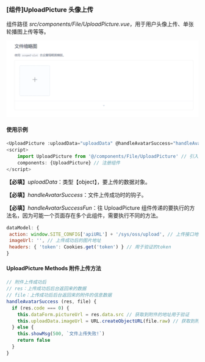 ### [组件]UploadPicture 头像上传

组件路径 <em>src/components/File/UploadPicture.vue</em>，用于用户头像上传、单张轮播图上传等等。

![UploadPicture 附件上传](../../img/eg-uploadPicture.jpg ' UploadPicture 附件上传')

#### 使用示例

```javascript
<UploadPicture :uploadData="uploadData" @handleAvatarSuccess="handleAvatarSuccess" handleAvatarSuccessFun="handleAvatarSuccess"></UploadPicture>
<script>
	import UploadPicture from '@/components/File/UploadPicture' // 引入组件
	components: {UploadPicture} // 注册组件
</script>

```

<strong>【必填】</strong><em>uploadData</em>：类型【object】，要上传的数据对象。

<strong>【必填】</strong><em>handleAvatarSuccess</em>：文件上传成功时的钩子。

<strong>【必填】</strong><em>handleAvatarSuccessFun</em>：往 UploadPicture 组件传递的要执行的方法名，因为可能一个页面存在多个此组件，需要执行不同的方法。

```javascript
dataModel: {
 action: window.SITE_CONFIG['apiURL'] + '/sys/oss/upload', // 上传接口地址
 imageUrl: '', // 上传成功后的图片地址
 headers: { 'token': Cookies.get('token') } // 用于验证的token
}
```

#### UploadPicture Methods 附件上传方法

```javascript
// 附件上传成功后
// res：上传成功后后台返回来的数据
// file：上传成功后后台返回来的附件的信息数据
handleAvatarSuccess (res, file) {
  if (res.code === 0) {
    this.dataForm.pictureUrl = res.data.src // 获取到附件的地址用于验证
    this.uploadData.imageUrl = URL.createObjectURL(file.raw) // 获取到附件的地址用于保存
  } else {
    this.showMsg(500, `文件上传失败!`)
    return false
  }
}
```
